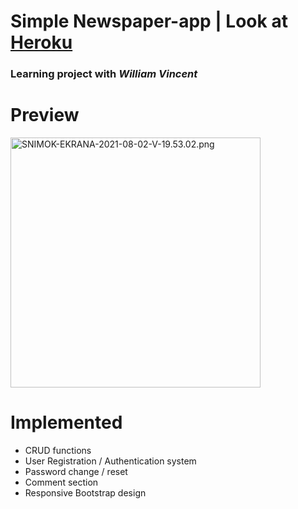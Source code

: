 # Simple Newspaper-app | Look at [Heroku](https://djn-newspaper.herokuapp.com/)

### Learning project with *William Vincent*

# Preview 
<img src="https://s6.gifyu.com/images/SNIMOK-EKRANA-2021-08-02-V-19.53.02.png" alt="SNIMOK-EKRANA-2021-08-02-V-19.53.02.png" border="0" width=400px; /></a>


# Implemented
* CRUD functions
* User Registration / Authentication system
* Password change / reset
* Comment section
* Responsive Bootstrap design
